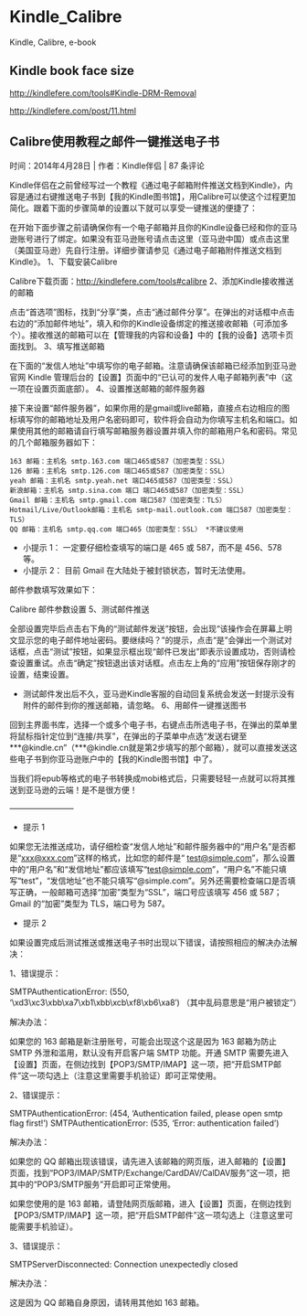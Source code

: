 # Kindle_Calibre
Kindle, Calibre, e-book

## Kindle book face size
http://kindlefere.com/tools#Kindle-DRM-Removal

http://kindlefere.com/post/11.html

## Calibre使用教程之邮件一键推送电子书
时间：2014年4月28日  |  作者：Kindle伴侣  |  87 条评论

Kindle伴侣在之前曾经写过一个教程《通过电子邮箱附件推送文档到Kindle》，内容是通过右键推送电子书到【我的Kindle图书馆】，用Calibre可以使这个过程更加简化。跟着下面的步骤简单的设置以下就可以享受一键推送的便捷了：

在开始下面步骤之前请确保你有一个电子邮箱并且你的Kindle设备已经和你的亚马逊账号进行了绑定。如果没有亚马逊账号请点击这里（亚马逊中国）或点击这里（美国亚马逊）先自行注册。详细步骤请参见《通过电子邮箱附件推送文档到Kindle》。
1、下载安装Calibre

Calibre下载页面：http://kindlefere.com/tools#calibre
2、添加Kindle接收推送的邮箱

点击“首选项”图标，找到“分享”类，点击“通过邮件分享”。在弹出的对话框中点击右边的“添加邮件地址”，填入和你的Kindle设备绑定的推送接收邮箱（可添加多个）。接收推送的邮箱可以在【管理我的内容和设备】中的【我的设备】选项卡页面找到。
3、填写推送邮箱

在下面的“发信人地址”中填写你的电子邮箱。注意请确保该邮箱已经添加到亚马逊官网 Kindle 管理后台的【设置】页面中的“已认可的发件人电子邮箱列表”中（这一项在设置页面底部）。
4、设置推送邮箱的邮件服务器

接下来设置“邮件服务器”，如果你用的是gmail或live邮箱，直接点右边相应的图标填写你的邮箱地址及用户名密码即可，软件将会自动为你填写主机名和端口。如果使用其他的邮箱请自行填写邮箱服务器设置并填入你的邮箱用户名和密码。常见的几个邮箱服务器如下：

    163 邮箱：主机名 smtp.163.com 端口465或587（加密类型：SSL）
    126 邮箱：主机名 smtp.126.com 端口465或587（加密类型：SSL）
    yeah 邮箱：主机名 smtp.yeah.net 端口465或587（加密类型：SSL）
    新浪邮箱：主机名 smtp.sina.com 端口 端口465或587（加密类型：SSL）
    Gmail 邮箱：主机名 smtp.gmail.com 端口587（加密类型：TLS）
    Hotmail/Live/Outlook邮箱：主机名 smtp-mail.outlook.com 端口587（加密类型：TLS）
    QQ 邮箱：主机名 smtp.qq.com 端口465（加密类型：SSL） *不建议使用

* 小提示 1： 一定要仔细检查填写的端口是 465 或 587，而不是 456、578等。
* 小提示 2： 目前 Gmail 在大陆处于被封锁状态，暂时无法使用。

邮件参数填写效果如下：

Calibre 邮件参数设置
5、测试邮件推送

全部设置完毕后点击右下角的“测试邮件发送”按钮，会出现“该操作会在屏幕上明文显示您的电子邮件地址密码。要继续吗？”的提示，点击“是”会弹出一个测试对话框，点击“测试”按钮，如果显示框出现“邮件已发出”即表示设置成功，否则请检查设置重试。点击“确定”按钮退出该对话框。点击左上角的“应用”按钮保存刚才的设置，结束设置。

* 测试邮件发出后不久，亚马逊Kindle客服的自动回复系统会发送一封提示没有附件的邮件到你的推送邮箱，请忽略。
6、用邮件一键推送图书

回到主界面书库，选择一个或多个电子书，右键点击所选电子书，在弹出的菜单里将鼠标指针定位到“连接/共享”，在弹出的子菜单中点选“发送右键至***@kindle.cn”（***@kindle.cn就是第2步填写的那个邮箱），就可以直接发送这些电子书到你亚马逊账户中的【我的Kindle图书馆】中了。

当我们将epub等格式的电子书转换成mobi格式后，只需要轻轻一点就可以将其推送到亚马逊的云端！是不是很方便！

————————

* 提示 1

如果您无法推送成功，请仔细检查“发信人地址”和邮件服务器中的“用户名”是否都是“xxx@xxx.com”这样的格式，比如您的邮件是“ test@simple.com”，那么设置中的“用户名”和“发信地址”都应该填写“test@simple.com”，“用户名”不能只填写“test”，“发信地址”也不能只填写“@simple.com”。另外还需要检查端口是否填写正确，一般邮箱可选择“加密”类型为“SSL”，端口号应该填写 456 或 587；Gmail 的“加密”类型为 TLS，端口号为 587。

* 提示 2

如果设置完成后测试推送或推送电子书时出现以下错误，请按照相应的解决办法解决：

1、错误提示：

SMTPAuthenticationError: (550, ‘\xd3\xc3\xbb\xa7\xb1\xbb\xcb\xf8\xb6\xa8′) （其中乱码意思是“用户被锁定”）

解决办法：

如果您的 163 邮箱是新注册账号，可能会出现这个这是因为 163 邮箱为防止 SMTP 外泄和滥用，默认没有开启客户端 SMTP 功能。开通 SMTP 需要先进入【设置】页面，在侧边找到【POP3/SMTP/IMAP】这一项，把“开启SMTP邮件”这一项勾选上（注意这里需要手机验证）即可正常使用。

2、错误提示：

SMTPAuthenticationError: (454, ‘Authentication failed, please open smtp flag first!’)
SMTPAuthenticationError: (535, ‘Error: authentication failed’)

解决办法：

如果您的 QQ 邮箱出现该错误，请先进入该邮箱的网页版，进入邮箱的【设置】页面，找到“POP3/IMAP/SMTP/Exchange/CardDAV/CalDAV服务”这一项，把其中的“POP3/SMTP服务”开启即可正常使用。

如果您使用的是 163 邮箱，请登陆网页版邮箱，进入【设置】页面，在侧边找到【POP3/SMTP/IMAP】这一项，把“开启SMTP邮件”这一项勾选上（注意这里可能需要手机验证）。

3、错误提示：

SMTPServerDisconnected: Connection unexpectedly closed

解决办法：

这是因为 QQ 邮箱自身原因，请转用其他如 163 邮箱。
